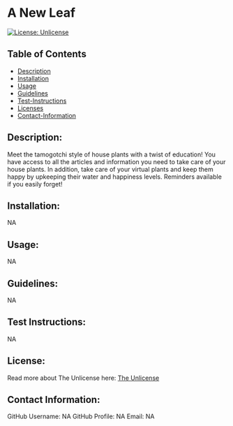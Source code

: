 # A New Leaf

[![License: Unlicense](https://img.shields.io/badge/license-Unlicense-blue.svg)](http://unlicense.org/)

## Table of Contents

- [Description](#description)
- [Installation](#install)
- [Usage](#usage)
- [Guidelines](#guidelines)
- [Test-Instructions](#test)
- [Licenses](#license)
- [Contact-Information](#email)

## Description:

Meet the tamogotchi style of house plants with a twist of education! You have access to all the articles and information you need to take care of your house plants. In addition, take care of your virtual plants and keep them happy by upkeeping their water and happiness levels. Reminders available if you easily forget!

## Installation:

NA

## Usage:

NA

## Guidelines:

NA

## Test Instructions:

NA

## License:

Read more about The Unlicense here:
[The Unlicense](http://unlicense.org/)

## Contact Information:

GitHub Username: NA
GitHub Profile: NA
Email: NA

